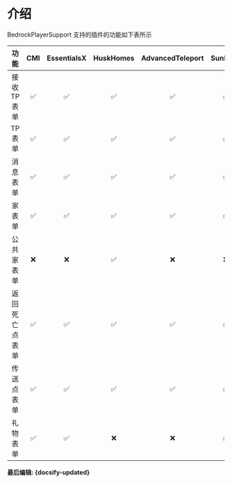 # 介绍
 
BedrockPlayerSupport 支持的插件的功能如下表所示

|      功能      |  CMI  | EssentialsX | HuskHomes | AdvancedTeleport | SunLight |
| :------------: | :---: | :---------: | :-------: | :--------------: | :------: |
|  接收 TP 表单  |   ✅   |      ✅      |     ✅     |        ✅         |    ✅     |
|    TP 表单     |   ✅   |      ✅      |     ✅     |        ✅         |    ✅     |
|    消息表单    |   ✅   |      ✅      |     ✅     |        ✅         |    ✅     |
|     家表单     |   ✅   |      ✅      |     ✅     |        ✅         |    ✅     |
|   公共家表单   |   ❌   |      ❌      |     ✅     |        ❌         |    ❌     |
| 返回死亡点表单 |   ✅   |      ✅      |     ✅     |        ✅         |    ✅     |
|   传送点表单   |   ✅   |      ✅      |     ✅     |        ✅         |    ✅     |
|    礼物表单    |   ✅   |      ✅      |     ❌     |        ❌         |    ✅     |

**最后编辑: {docsify-updated}**